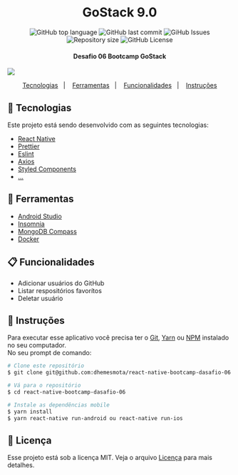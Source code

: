 
<h1 align="center">
  GoStack 9.0
  <br>
</h1>

<p align="center">
  <img alt="GitHub top language" src="https://img.shields.io/github/languages/top/dhemesmota/react-native-bootcamp-dasafio-06">
  
  <img alt="GitHub last commit" src="https://img.shields.io/github/last-commit/dhemesmota/react-native-bootcamp-dasafio-06">
  
  <img alt="GiHub Issues" src="https://img.shields.io/github/issues/dhemesmota/react-native-bootcamp-dasafio-06" >
  
  <img alt="Repository size" src="https://img.shields.io/github/repo-size/dhemesmota/react-native-bootcamp-dasafio-06">
  
  <img alt="GitHub License" src="https://img.shields.io/github/license/dhemesmota/react-native-bootcamp-dasafio-06">

</p>

<h4 align="center">Desafio 06 Bootcamp GoStack</h4>

<p>
  <img alte="Desafio 06" src="https://github.com/dhemesmota/react-native-bootcamp-dasafio-06/blob/master/.github/deafio-06-bootcamp-gostack.gif?raw=true" >
</p>

<p align="center">
  <a href="#rocket-tecnologias">Tecnologias</a>&nbsp;&nbsp;&nbsp;|&nbsp;&nbsp;&nbsp;
  <a href="#wrench-ferramentas">Ferramentas</a>&nbsp;&nbsp;&nbsp;|&nbsp;&nbsp;&nbsp;
  <a href="#clipboard-funcionalidades">Funcionalidades</a>&nbsp;&nbsp;&nbsp;|&nbsp;&nbsp;&nbsp;
  <a href="#page_with_curl-instruções">Instruções</a>
</p>


## :rocket: Tecnologias

Este projeto está sendo desenvolvido com as seguintes tecnologias:

- [React Native][react-native]
- [Prettier][prettier]
- [Eslint][eslint]
- [Axios][axios]
- [Styled Components][styled-components]
- [...][...]

## :wrench: Ferramentas

- [Android Studio][android-studio]
- [Insomnia][insomnia]
- [MongoDB Compass][mongodb-compass]
- [Docker][docker]


## :clipboard: Funcionalidades
- Adicionar usuários do GitHub
- Listar respositórios favorítos
- Deletar usuário


## :page_with_curl: Instruções 
Para executar esse aplicativo você precisa ter o [Git](https://git-scm.com), [Yarn](https://yarnpkg.com) ou [NPM](https://www.npmjs.com/get-npm) instalado no seu computador.<br>
No seu prompt de comando:
```bash
# Clone este repositório
$ git clone git@github.com:dhemesmota/react-native-bootcamp-dasafio-06.git

# Vá para o repositório
$ cd react-native-bootcamp-dasafio-06

# Instale as dependências mobile
$ yarn install
$ yarn react-native run-android ou react-native run-ios

```

## :memo: Licença
Esse projeto está sob a licença MIT. Veja o arquivo [Licença](https://github.com/dhemesmota/gympoint/blob/master/LICENSE) 
para mais detalhes.

[reactjs]: https://pt-br.reactjs.org/
[react-native]: https://facebook.github.io/react-native/
[nodejs]: https://nodejs.org/en/
[react-router-dom]: https://www.npmjs.com/package/react-router-dom
[react-toastify]: https://github.com/fkhadra/react-toastify
[styled-components]: https://www.styled-components.com/
[eslint]: https://eslint.org/
[prettier]: https://prettier.io/
[axios]: https://github.com/axios/axios
[android-studio]: https://developer.android.com/studio
[...]: https://github.com/dhemesmota/gympoint

[postbird]: https://electronjs.org/apps/postbird
[mongodb-compass]: https://www.mongodb.com/products/compass
[insomnia]: https://insomnia.rest
[docker]: https://docs.docker.com/docker-for-windows/install/
